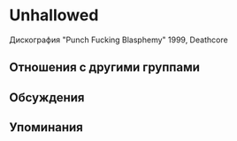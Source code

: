 # Unhallowed

Дискография
"Punch Fucking Blasphemy" 1999, Deathcore

## Отношения с другими группами


## Обсуждения


## Упоминания

